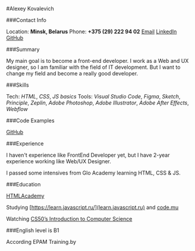 #Alexey Kovalevich


###Contact Info

Location: **Minsk, Belarus**
Phone: **+375 (29) 222 94 02**
[Email](belshina25@gmail.com) [LinkedIn](https://www.linkedin.com/in/alexkovalevich27/) [GitHub](https://github.com/Alexey-Kovalevich)


###Summary

My main goal is to become a front-end developer. I work as a Web and UX designer, so I am familiar with the field of IT development. But I want to change my field and become a really good developer.


###Skills

Tech: *HTML*, *CSS*, *JS basics*
Tools: *Visual Studio Code*, *Figma*, *Sketch*, *Principle*, *Zeplin*, *Adobe Photoshop*, *Adobe Illustrator*, *Adobe After Effects*, *Webflow*


###Code Examples

[GitHub](https://github.com/Alexey-Kovalevich)


###Experience

I haven't experience like FrontEnd Developer yet, but I have 2-year experience working like Web/UX Designer.

I passed some intensives from Glo Academy learning HTML, CSS & JS.


###Education

[HTMLAcademy](https://htmlacademy.ru/profile/id1249951)

Studying [https://learn.javascript.ru/](learn.javascript.ru) and [code.mu](http://code.mu/ru/javascript/book/prime/)

Watching [CS50’s Introduction to Computer Science](https://www.edx.org/course/cs50s-introduction-to-computer-science)


###English level is B1

According EPAM Training.by